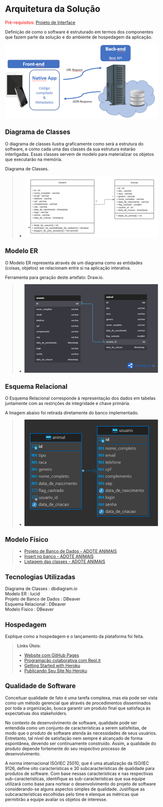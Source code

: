 # Arquitetura da Solução

<span style="color:red">Pré-requisitos: <a href="3-Projeto de Interface.md"> Projeto de Interface</a></span>

Definição de como o software é estruturado em termos dos componentes que fazem parte da solução e do ambiente de hospedagem da aplicação.

![Arquitetura da Solução](img/02-mob-arch.png)

## Diagrama de Classes

O diagrama de classes ilustra graficamente como será a estrutura do software, e como cada uma das classes da sua estrutura estarão interligadas. Essas classes servem de modelo para materializar os objetos que executarão na memória.

Diagrama de Classes.

> - ![Diagrama de Classes](./img/Diagrama_de_classes_adote_animal.png)

## Modelo ER 

O Modelo ER representa através de um diagrama como as entidades (coisas, objetos) se relacionam entre si na aplicação interativa.

Ferramenta para geração deste artefato: Draw.io.

> - ![Modelo ER](./img/modelo_er_adote_animal.png)

## Esquema Relacional

O Esquema Relacional corresponde à representação dos dados em tabelas juntamente com as restrições de integridade e chave primária.
 
A Imagem abaixo foi retirada diretamente do banco implementado.

> - ![Esquema Relacional](./img/esquema_relacional_adote_animal.png)

## Modelo Físico

> - [Projeto de Banco de Dados - ADOTE ANIMAIS](../src/db/banco.sql)
> - [Insert no banco - ADOTE ANIMAIS](../src/db/insert.sql)
> - [Listagem das classes - ADOTE ANIMAIS](../src/db/select.sql)

## Tecnologias Utilizadas

Diagrama de Classes : dbdiagram.io  
Modelo ER : lucid  
Projeto de Banco de Dados : DBeaver  
Esquema Relacional : DBeaver  
Modelo Fisico : DBeaver  

## Hospedagem

Explique como a hospedagem e o lançamento da plataforma foi feita.

> **Links Úteis**:
>
> - [Website com GitHub Pages](https://pages.github.com/)
> - [Programação colaborativa com Repl.it](https://repl.it/)
> - [Getting Started with Heroku](https://devcenter.heroku.com/start)
> - [Publicando Seu Site No Heroku](http://pythonclub.com.br/publicando-seu-hello-world-no-heroku.html)

## Qualidade de Software

Conceituar qualidade de fato é uma tarefa complexa, mas ela pode ser vista como um método gerencial que através de procedimentos disseminados por toda a organização, busca garantir um produto final que satisfaça às expectativas dos stakeholders.

No contexto de desenvolvimento de software, qualidade pode ser entendida como um conjunto de características a serem satisfeitas, de modo que o produto de software atenda às necessidades de seus usuários. Entretanto, tal nível de satisfação nem sempre é alcançado de forma espontânea, devendo ser continuamente construído. Assim, a qualidade do produto depende fortemente do seu respectivo processo de desenvolvimento.

A norma internacional ISO/IEC 25010, que é uma atualização da ISO/IEC 9126, define oito características e 30 subcaracterísticas de qualidade para produtos de software.
Com base nessas características e nas respectivas sub-características, identifique as sub-características que sua equipe utilizará como base para nortear o desenvolvimento do projeto de software considerando-se alguns aspectos simples de qualidade. Justifique as subcaracterísticas escolhidas pelo time e elenque as métricas que permitirão a equipe avaliar os objetos de interesse.
